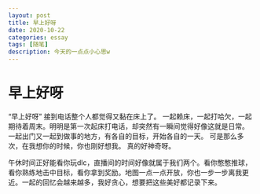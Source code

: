 ```yaml
---
layout: post
title: 早上好呀
date: 2020-10-22
categories: essay
tags: [随笔]
description: 今天的一点点小心思w
---
```




# 早上好呀

“早上好呀”
接到电话整个人都觉得又黏在床上了。
一起赖床，一起打哈欠，一起期待着周末。明明是第一次起床打电话，却突然有一瞬间觉得好像这就是日常。
一起出门又一起到做事的地方，有各自的目标，开始各自的一天。
可是那么多次，在我想你的时候，你也刚好想我。
真的好神奇呀。

午休时间正好能看你玩dlc，直播间的时间好像就属于我们两个。看你憨憨推球，看你熟练地击中目标，看你拿到奖励。地图一点一点开放，你也一步一步离我更近。一起的回忆会越来越多，我好贪心，想要把这些美好都记录下来。





